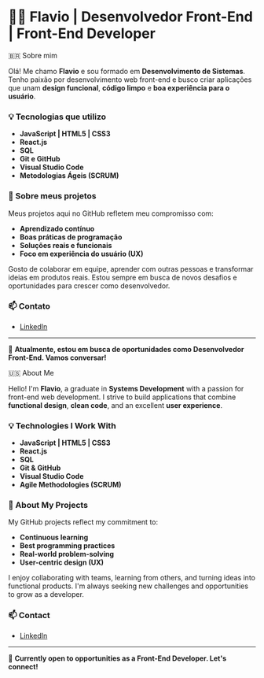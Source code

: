# 👨‍💻 Flavio | Desenvolvedor Front-End | Front-End Developer

🇧🇷 Sobre mim

Olá! Me chamo **Flavio** e sou formado em **Desenvolvimento de Sistemas**. Tenho paixão por desenvolvimento web front-end e busco criar aplicações que unam **design funcional**, **código limpo** e **boa experiência para o usuário**.

### 💡 Tecnologias que utilizo

- **JavaScript | HTML5 | CSS3**
- **React.js**
- **SQL**
- **Git e GitHub**
- **Visual Studio Code**
- **Metodologias Ágeis (SCRUM)**

### 🚀 Sobre meus projetos

Meus projetos aqui no GitHub refletem meu compromisso com:

- **Aprendizado contínuo**
- **Boas práticas de programação**
- **Soluções reais e funcionais**
- **Foco em experiência do usuário (UX)**

Gosto de colaborar em equipe, aprender com outras pessoas e transformar ideias em produtos reais. Estou sempre em busca de novos desafios e oportunidades para crescer como desenvolvedor.

### 📫 Contato


- [LinkedIn](https://www.linkedin.com/in/flavio-luiz-fernandes-vieira-04391731a/)

---

🚀 **Atualmente, estou em busca de oportunidades como Desenvolvedor Front-End. Vamos conversar!**  

🇺🇸 About Me

Hello! I'm **Flavio**, a graduate in **Systems Development** with a passion for front-end web development. I strive to build applications that combine **functional design**, **clean code**, and an excellent **user experience**.

### 💡 Technologies I Work With

- **JavaScript | HTML5 | CSS3**
- **React.js**
- **SQL**
- **Git & GitHub**
- **Visual Studio Code**
- **Agile Methodologies (SCRUM)**

### 🚀 About My Projects

My GitHub projects reflect my commitment to:

- **Continuous learning**
- **Best programming practices**
- **Real-world problem-solving**
- **User-centric design (UX)**

I enjoy collaborating with teams, learning from others, and turning ideas into functional products. I'm always seeking new challenges and opportunities to grow as a developer.

### 📫 Contact

- [LinkedIn](https://www.linkedin.com/in/flavio-luiz-fernandes-vieira-04391731a/)

---


🚀 **Currently open to opportunities as a Front-End Developer. Let's connect!**
